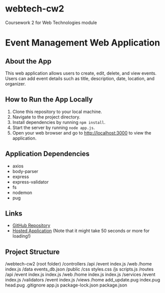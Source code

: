 # webtech-cw2
Coursework 2 for Web Technologies module

# Event Management Web Application

## About the App
This web application allows users to create, edit, delete, and view events. Users can add event details such as title, description, date, location, and organizer.

## How to Run the App Locally
1. Clone this repository to your local machine.
2. Navigate to the project directory.
3. Install dependencies by running `npm install`.
4. Start the server by running `node app.js`.
5. Open your web browser and go to [http://localhost:3000](http://localhost:3000) to view the application.

## Application Dependencies
- axios
- body-parser
- express
- express-validator
- fs
- nodemon
- pug

## Links
- [GitHub Repository](https://github.com/WIUT00015662/webtech-cw2)
- [Hosted Application](https://webtech-cw2-nw31.onrender.com/) (Note that it might take 50 seconds or more for loading!)

## Project Structure

/webtech-cw2 (root folder)
    /controllers
        /api
            /event
                index.js
        /web
            /home
                index.js
    /data
        events_db.json
    /public
        /css
            styles.css
        /js
            scripts.js
    /routes
        /api
            /event
                index.js
            index.js
        /web
            /home
                index.js
            index.js
    /services
        /event
            index.js
    /validators
        /event
            index.js
    /views
        /home
            add_update.pug
            index.pug
        head.pug
    .gitignore
    app.js
    package-lock.json
    package.json
  